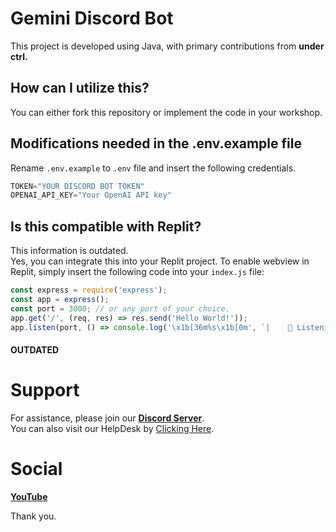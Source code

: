 # Gemini Discord Bot
This project is developed using Java, with primary contributions from **under ctrl.**  

## How can I utilize this?  
You can either fork this repository or implement the code in your workshop.  

## Modifications needed in the .env.example file
Rename `.env.example` to `.env` file and insert the following credentials.
```javascript
TOKEN="YOUR DISCORD BOT TOKEN"
OPENAI_API_KEY="Your OpenAI API key"
```

## Is this compatible with Replit?  
This information is outdated.  
Yes, you can integrate this into your Replit project. To enable webview in Replit, simply insert the following code into your `index.js` file:  
```javascript
const express = require('express');  
const app = express();  
const port = 3000; // or any port of your choice.  
app.get('/', (req, res) => res.send('Hello World!'));  
app.listen(port, () => console.log('\x1b[36m%s\x1b[0m', `|    🔗 Listening to RTX : ${port}`));  
```  

#### OUTDATED  

# Support  

For assistance, please join our __[Discord Server](https://discord.gg/QNaTeXDu2U)__.  
You can also visit our HelpDesk by [Clicking Here](https://notreal003.github.io/support).  

# Social  

__[YouTube](https://youtube.com/@NotNT77?si=GbB6BKnISj3tGjVz)__  

Thank you.
